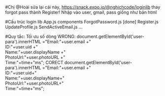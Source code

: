 #Chị @Hoài sửa lại cái này,
	https://snack.expo.io/@nghichcode/loginlib
thay forgot pass thành Register! Nhập vào user, gmail, pass giống như bản html

#Cấu trúc login lib
	App.js
	components
		ForgotPassword.js [done]
		Register.js
		UpdateProfile.js
		SendActiveEmail.js
	...

#Quy tắc:
	Tối ưu số dòng
		WRONG:
	        document.getElementById('user-para').innerHTML ="Email:"+user.email
														     +"<br>ID:"+user.uid
														     +"<br>Name:"+user.displayName
														     +"<br>PhotoUrl:"+user.photoURL
														     +"<br>Time:"+time+"ms";
     	CORECT
        document.getElementById('user-para').innerHTML ="Email:"+user.email
         +"<br>ID:"+user.uid+"<br>Name:"+user.displayName+"<br>PhotoUrl:"+user.photoURL+"<br>Time:"+time+"ms";